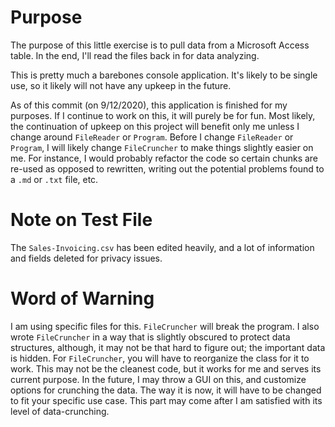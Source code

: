 # Purpose

The purpose of this little exercise is to pull data from a Microsoft Access table. In the end, I'll read the files back in for data analyzing.

This is pretty much a barebones console application. It's likely to be single use, so it likely will not have any upkeep in the future.

As of this commit (on 9/12/2020), this application is finished for my purposes. If I continue to work on this, it will purely be for fun. Most likely, the continuation of upkeep on this project will benefit only me unless I change around `FileReader` or `Program`. Before I change `FileReader` or `Program`, I will likely change `FileCruncher` to make things slightly easier on me. For instance, I would probably refactor the code so certain chunks are re-used as opposed to rewritten, writing out the potential problems found to a `.md` or `.txt` file, etc. 

# Note on Test File

The `Sales-Invoicing.csv` has been edited heavily, and a lot of information and fields deleted for privacy issues.

# Word of Warning

I am using specific files for this. `FileCruncher` will break the program. I also wrote `FileCruncher` in a way that is slightly obscured to protect data structures, although, it may not be that hard to figure out; the important data is hidden. For `FileCruncher`, you will have to reorganize the class for it to work. This may not be the cleanest code, but it works for me and serves its current purpose. In the future, I may throw a GUI on this, and customize options for crunching the data. The way it is now, it will have to be changed to fit your specific use case. This part may come after I am satisfied with its level of data-crunching.